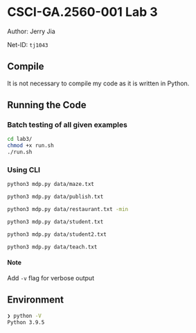 # CSCI-GA.2560-001 Lab 3

Author: Jerry Jia

Net-ID: `tj1043`

## Compile

It is not necessary to compile my code as it is written in Python.

## Running the Code

### Batch testing of all given examples

```sh
cd lab3/
chmod +x run.sh
./run.sh
```

### Using CLI

```sh
python3 mdp.py data/maze.txt

python3 mdp.py data/publish.txt

python3 mdp.py data/restaurant.txt -min

python3 mdp.py data/student.txt

python3 mdp.py data/student2.txt

python3 mdp.py data/teach.txt
```

#### Note

Add `-v` flag for verbose output

## Environment

```sh
❯ python -V
Python 3.9.5
```
